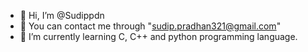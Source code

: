 - 👋 Hi, I’m @Sudippdn
- 👀 You can contact me through "sudip.pradhan321@gmail.com"
- 🌱 I’m currently learning C, C++ and python programming language.



<!---
Sudippdn/Sudippdn is a ✨ special ✨ repository because its `README.md` (this file) appears on your GitHub profile.
You can click the Preview link to take a look at your changes.
--->
